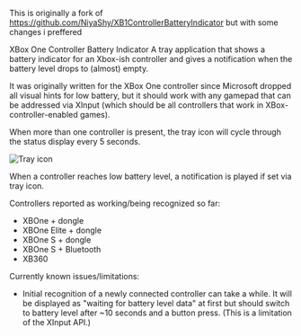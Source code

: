 This is originally a fork of https://github.com/NiyaShy/XB1ControllerBatteryIndicator but with some changes i preffered

XBox One Controller Battery Indicator
A tray application that shows a battery indicator for an Xbox-ish controller and gives a notification when the battery level drops to (almost) empty.

It was originally written for the XBox One controller since Microsoft dropped all visual hints for low battery, but it should work with any gamepad that can be addressed via XInput (which should be all controllers that work in XBox-controller-enabled games).

When more than one controller is present, the tray icon will cycle through the status display every 5 seconds.

![Tray icon](https://i.imgur.com/rxWAsu8.gif "Tray icon cycling through multiple controllers")

When a controller reaches low battery level, a notification is played if set via tray icon.

Controllers reported as working/being recognized so far:

* XBOne + dongle
* XBOne Elite + dongle
* XBOne S + dongle 
* XBOne S + Bluetooth
* XB360 

Currently known issues/limitations:

* Initial recognition of a newly connected controller can take a while. It will be displayed as "waiting for battery level data" at first but should switch to battery level after ~10 seconds and a button press. (This is a limitation of the XInput API.)
